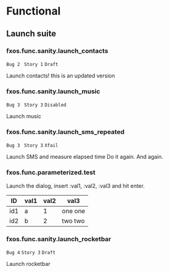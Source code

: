 # Functional

## Launch suite

### fxos.func.sanity.launch_contacts
`Bug 2 `
`Story 1`
`Draft`

Launch contacts! this is an updated version

### fxos.func.sanity.launch_music
`Bug 3 `
`Story 3`
`Disabled`

Launch music


### fxos.func.sanity.launch_sms_repeated
`Bug 3 `
`Story 3`
`Xfail`

Launch SMS and measure elapsed time
Do it again.
And again.


### fxos.func.parameterized.test
Launch the dialog, insert :val1, :val2, :val3 and hit enter.

ID  | val1 | val2 | val3 |
--- | ---- | ---- | -----
id1 | a    | 1    | one one
id2 | b    | 2    | two two


### fxos.func.sanity.launch_rocketbar
`Bug 4`
`Story 3`
`Draft`

Launch rocketbar
